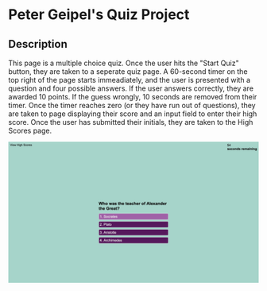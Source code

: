 # Peter Geipel's Quiz Project

## Description

This page is a multiple choice quiz.  Once the user hits the "Start Quiz" button, they are taken to a seperate quiz page.  A 60-second timer on the top right of the page starts immeadiately, and the user is presented with a question and four possible answers.  If the user answers correctly, they are awarded 10 points.  If the guess wrongly, 10 seconds are removed from their timer.  Once the timer reaches zero (or they have run out of questions), they are taken to page displaying their score and an input field to enter their high score.  Once the user has submitted their initials, they are taken to the High Scores page.

![screenshot of Peter Geipel's Quiz](assets/ScreenShot.jpg)